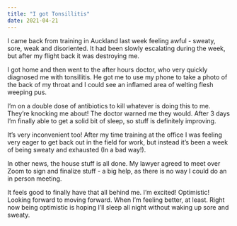 ```yaml
---
title: "I got Tonsillitis"
date: 2021-04-21
---
```


I came back from training in Auckland last week feeling awful - sweaty, sore, weak and disoriented. It had been slowly escalating during the week, but after my flight back it was destroying me.

I got home and then went to the after hours doctor, who very quickly diagnosed me with tonsillitis. He got me to use my phone to take a photo of the back of my throat and I could see an inflamed area of welting flesh weeping pus.

I’m on a double dose of antibiotics to kill whatever is doing this to me. They’re knocking me about! The doctor warned me they would. After 3 days I’m finally able to get a solid bit of sleep, so stuff is definitely improving.

It’s very inconvenient too! After my time training at the office I was feeling very eager to get back out in the field for work, but instead it’s been a week of being sweaty and exhausted (In a bad way!).

In other news, the house stuff is all done. My lawyer agreed to meet over Zoom to sign and finalize stuff - a big help, as there is no way I could do an in person meeting.

It feels good to finally have that all behind me. I’m excited! Optimistic! Looking forward to moving forward. When I’m feeling better, at least. Right now being optimistic is hoping I’ll sleep all night without waking up sore and sweaty.
